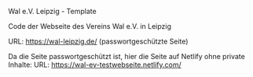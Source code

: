 Wal e.V.  Leipzig - Template

Code der Webseite des Vereins Wal e.V. in Leipzig

URL: https://wal-leipzig.de/ (passwortgeschützte Seite)

Da die Seite passwortgeschützt ist, hier die Seite auf Netlify ohne private Inhalte:
URL: https://wal-ev-testwebseite.netlify.com/
